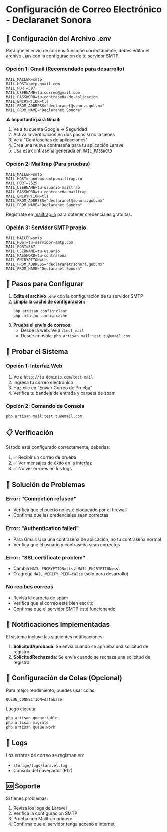 # Configuración de Correo Electrónico - Declaranet Sonora

## 📧 Configuración del Archivo .env

Para que el envío de correos funcione correctamente, debes editar el archivo `.env` con la configuración de tu servidor SMTP.

### Opción 1: Gmail (Recomendado para desarrollo)

```env
MAIL_MAILER=smtp
MAIL_HOST=smtp.gmail.com
MAIL_PORT=587
MAIL_USERNAME=tu.correo@gmail.com
MAIL_PASSWORD=tu-contraseña-de-aplicacion
MAIL_ENCRYPTION=tls
MAIL_FROM_ADDRESS="declaranet@sonora.gob.mx"
MAIL_FROM_NAME="Declaranet Sonora"
```

**⚠️ Importante para Gmail:**
1. Ve a tu cuenta Google → Seguridad
2. Activa la verificación en dos pasos si no la tienes
3. Ve a "Contraseñas de aplicaciones"
4. Crea una nueva contraseña para tu aplicación Laravel
5. Usa esa contraseña generada en `MAIL_PASSWORD`

### Opción 2: Mailtrap (Para pruebas)

```env
MAIL_MAILER=smtp
MAIL_HOST=sandbox.smtp.mailtrap.io
MAIL_PORT=2525
MAIL_USERNAME=tu-usuario-mailtrap
MAIL_PASSWORD=tu-contraseña-mailtrap
MAIL_ENCRYPTION=tls
MAIL_FROM_ADDRESS="declaranet@sonora.gob.mx"
MAIL_FROM_NAME="Declaranet Sonora"
```

Regístrate en [mailtrap.io](https://mailtrap.io) para obtener credenciales gratuitas.

### Opción 3: Servidor SMTP propio

```env
MAIL_MAILER=smtp
MAIL_HOST=tu-servidor-smtp.com
MAIL_PORT=587
MAIL_USERNAME=tu-usuario
MAIL_PASSWORD=tu-contraseña
MAIL_ENCRYPTION=tls
MAIL_FROM_ADDRESS="declaranet@sonora.gob.mx"
MAIL_FROM_NAME="Declaranet Sonora"
```

## 🔧 Pasos para Configurar

1. **Edita el archivo `.env`** con la configuración de tu servidor SMTP
2. **Limpia la caché de configuración:**
   ```bash
   php artisan config:clear
   php artisan config:cache
   ```
3. **Prueba el envío de correos:**
   - Desde la web: Ve a `/test-mail`
   - Desde consola: `php artisan mail:test tu@email.com`

## 🧪 Probar el Sistema

### Opción 1: Interfaz Web
1. Ve a `http://tu-dominio.com/test-mail`
2. Ingresa tu correo electrónico
3. Haz clic en "Enviar Correo de Prueba"
4. Verifica tu bandeja de entrada y carpeta de spam

### Opción 2: Comando de Consola
```bash
php artisan mail:test tu@email.com
```

## 📋 Verificación

Si todo está configurado correctamente, deberías:

1. ✅ Recibir un correo de prueba
2. ✅ Ver mensajes de éxito en la interfaz
3. ✅ No ver errores en los logs

## 🚨 Solución de Problemas

### Error: "Connection refused"
- Verifica que el puerto no esté bloqueado por el firewall
- Confirma que las credenciales sean correctas

### Error: "Authentication failed"
- Para Gmail: Usa una contraseña de aplicación, no tu contraseña normal
- Verifica que el usuario y contraseña sean correctos

### Error: "SSL certificate problem"
- Cambia `MAIL_ENCRYPTION=tls` a `MAIL_ENCRYPTION=ssl`
- O agrega `MAIL_VERIFY_PEER=false` (solo para desarrollo)

### No recibes correos
- Revisa la carpeta de spam
- Verifica que el correo esté bien escrito
- Confirma que el servidor SMTP esté funcionando

## 📧 Notificaciones Implementadas

El sistema incluye las siguientes notificaciones:

1. **SolicitudAprobada**: Se envía cuando se aprueba una solicitud de registro
2. **SolicitudRechazada**: Se envía cuando se rechaza una solicitud de registro

## 🔄 Configuración de Colas (Opcional)

Para mejor rendimiento, puedes usar colas:

```env
QUEUE_CONNECTION=database
```

Luego ejecuta:
```bash
php artisan queue:table
php artisan migrate
php artisan queue:work
```

## 📝 Logs

Los errores de correo se registran en:
- `storage/logs/laravel.log`
- Consola del navegador (F12)

## 🆘 Soporte

Si tienes problemas:
1. Revisa los logs de Laravel
2. Verifica la configuración SMTP
3. Prueba con Mailtrap primero
4. Confirma que el servidor tenga acceso a internet

